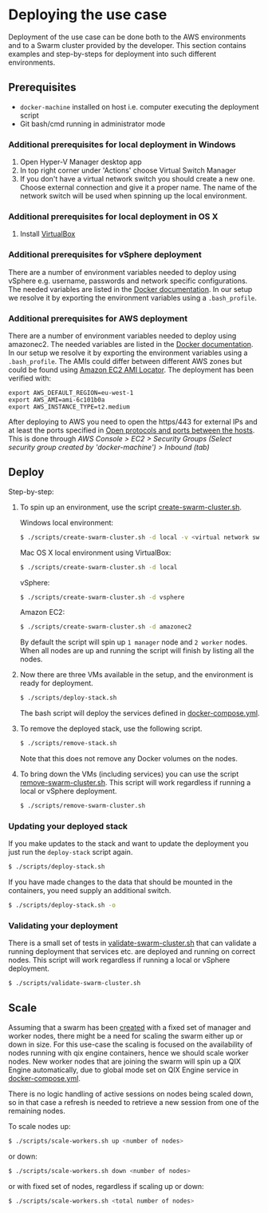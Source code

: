# Deploying the use case

Deployment of the use case can be done both to the AWS environments and to a Swarm cluster provided by the developer. This section contains examples and step-by-steps for deployment into such different environments.

## Prerequisites

* `docker-machine` installed on host i.e. computer executing the deployment script
* Git bash/cmd running in administrator mode

### Additional prerequisites for local deployment in Windows

1. Open Hyper-V Manager desktop app
2. In top right corner under 'Actions' choose Virtual Switch Manager
3. If you don't have a virtual network switch you should create a new one. Choose external connection and give it a proper name. The name of the network switch will be used when spinning up the local environment.

### Additional prerequisites for local deployment in OS X

1. Install [VirtualBox](https://www.virtualbox.org/wiki/Downloads)

### Additional prerequisites for vSphere deployment

There are a number of environment variables needed to deploy using vSphere e.g. username, passwords and network specific configurations. The needed variables are listed in the [Docker documentation](https://docs.docker.com/machine/drivers/vsphere/). In our setup we resolve it by exporting the environment variables using a `.bash_profile`.

### Additional prerequisites for AWS deployment

There are a number of environment variables needed to deploy using amazonec2. The needed variables are listed in the [Docker documentation](https://docs.docker.com/machine/drivers/aws/). In our setup we resolve it by exporting the environment variables using a `.bash_profile`.
The AMIs could differ between different AWS zones  but could be found using [Amazon EC2 AMI Locator](https://cloud-images.ubuntu.com/locator/ec2/).
The deployment has been verified with:
```
export AWS_DEFAULT_REGION=eu-west-1
export AWS_AMI=ami-6c101b0a
export AWS_INSTANCE_TYPE=t2.medium
```
After deploying to AWS you need to open the https/443 for external IPs and at least the ports specified in [Open protocols and ports between the hosts](https://docs.docker.com/engine/swarm/swarm-tutorial/#open-protocols-and-ports-between-the-hosts). This is done through *AWS Console > EC2 > Security Groups (Select security group created by 'docker-machine') > Inbound (tab)*

## Deploy

Step-by-step:

1. To spin up an environment, use the script [create-swarm-cluster.sh](../scripts/create-swarm-cluster.sh).

    Windows local environment:
    ```bash
    $ ./scripts/create-swarm-cluster.sh -d local -v <virtual network switch name>
    ```
    Mac OS X local environment using VirtualBox:
    ```bash
    $ ./scripts/create-swarm-cluster.sh -d local
    ```
    vSphere:
    ```bash
    $ ./scripts/create-swarm-cluster.sh -d vsphere
    ```
    Amazon EC2:
    ```bash
    $ ./scripts/create-swarm-cluster.sh -d amazonec2
    ```
    By default the script will spin up `1 manager` node and `2 worker` nodes. When all nodes are up and running the script will finish by listing all the nodes.

2. Now there are three VMs available in the setup, and the environment is ready for deployment.
    ```bash
    $ ./scripts/deploy-stack.sh
    ```
    The bash script will deploy the services defined in [docker-compose.yml](../docker-compose.yml).

3. To remove the deployed stack, use the following script.
    ```bash
    $ ./scripts/remove-stack.sh
    ```
    Note that this does not remove any Docker volumes on the nodes.

4. To bring down the VMs (including services) you can use the script [remove-swarm-cluster.sh](../scripts/remove-swarm-cluster.sh). This script will work regardless if running a local or vSphere deployment.
    ```bash
    $ ./scripts/remove-swarm-cluster.sh
    ```

### Updating your deployed stack

If you make updates to the stack and want to update the deployment you just run the ```deploy-stack``` script again.

```bash
$ ./scripts/deploy-stack.sh
```
If you have made changes to the data that should be mounted in the containers, you need supply an additional switch.
```bash
$ ./scripts/deploy-stack.sh -o
```

### Validating your deployment

There is a small set of tests in [validate-swarm-cluster.sh](../scripts/validate-swarm-cluster.sh) that can validate a running deployment that services etc. are deployed and running on correct nodes. This script will work regardless if running a local or vSphere deployment.

```bash
$ ./scripts/validate-swarm-cluster.sh
```

## Scale

Assuming that a swarm has been [created](#deploy) with a fixed set of manager and worker nodes, there might be a need for scaling the swarm either up or down in size. For this use-case the scaling is focused on the availability of nodes running with qix engine containers, hence we should scale worker nodes. New worker nodes that are joining the swarm will spin up a QIX Engine automatically, due to global mode set on QIX Engine service in [docker-compose.yml](../docker-compose.yml).

There is no logic handling of active sessions on nodes being scaled down, so in that case a refresh is needed to retrieve a new session from one of the remaining nodes.

To scale nodes up:

```bash
$ ./scripts/scale-workers.sh up <number of nodes>
```

or down:

```bash
$ ./scripts/scale-workers.sh down <number of nodes>
```

or with fixed set of nodes, regardless if scaling up or down:

```bash
$ ./scripts/scale-workers.sh <total number of nodes>
```

